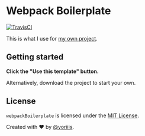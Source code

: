 # Webpack Boilerplate

[![TravisCI](https://img.shields.io/travis/com/yoriiis/webpack-boilerplate/master?style=for-the-badge)](https://travis-ci.com/yoriiis/webpack-boilerplate)

This is what I use for [my own project](https://www.npmjs.com/~yoriiis).

## Getting started

**Click the "Use this template" button.**

Alternatively, download the project to start your own.

## License

`webpackBoilerplate` is licensed under the [MIT License](http://opensource.org/licenses/MIT).

Created with ♥ by [@yoriiis](http://github.com/yoriiis).
